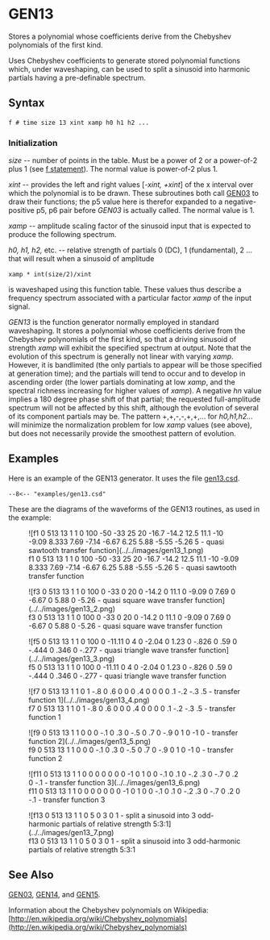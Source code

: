 <!--
id:GEN13
category:
-->
# GEN13
Stores a polynomial whose coefficients derive from the Chebyshev polynomials of the first kind.

Uses Chebyshev coefficients to generate stored polynomial functions which, under waveshaping, can be used to split a sinusoid into harmonic partials having a pre-definable spectrum.

## Syntax
``` csound-orc
f # time size 13 xint xamp h0 h1 h2 ...
```

### Initialization

_size_ -- number of points in the table. Must be a power of 2 or a power-of-2 plus 1 (see [f statement](../../scoregens/f)). The normal value is power-of-2 plus 1.

_xint_ -- provides the left and right values [_-xint, +xint_] of the x interval over which the polynomial is to be drawn. These subroutines both call [GEN03](../../scoregens/gen03) to draw their functions; the p5 value here is therefor expanded to a negative-positive p5, p6 pair before _GEN03_ is actually called. The normal value is 1.

_xamp_ -- amplitude scaling factor of the sinusoid input that is expected to produce the following spectrum.

_h0, h1, h2,_ etc. -- relative strength of partials 0 (DC), 1 (fundamental), 2 ... that will result when a sinusoid of amplitude

```
xamp * int(size/2)/xint
```

is waveshaped using this function table. These values thus describe a frequency spectrum associated with a particular factor _xamp_ of the input signal.

_GEN13_ is the function generator normally employed in standard waveshaping. It stores a polynomial whose coefficients derive from the Chebyshev polynomials of the first kind, so that a driving sinusoid of strength _xamp_ will exhibit the specified spectrum at output. Note that the evolution of this spectrum is generally not linear with varying _xamp_. However, it is bandlimited (the only partials to appear will be those specified at generation time); and the partials will tend to occur and to develop in ascending order (the lower partials dominating at low _xamp_, and the spectral richness increasing for higher values of _xamp_). A negative _hn_ value implies a 180 degree phase shift of that partial; the requested full-amplitude spectrum will not be affected by this shift, although the evolution of several of its component partials may be. The pattern +,+,-,-,+,+,... for _h0,h1,h2.._. will minimize the normalization problem for low _xamp_ values (see above), but does not necessarily provide the smoothest pattern of evolution.

## Examples

Here is an example of the GEN13 generator. It uses the file [gen13.csd](../../examples/gen13.csd).

``` csound-csd title="Example of the GEN13 generator." linenums="1"
--8<-- "examples/gen13.csd"
```

These are the diagrams of the waveforms of the GEN13 routines, as used in the example:

<figure markdown="span">
![f1 0 513 13 1 1 0 100 -50 -33 25 20 -16.7 -14.2 12.5 11.1 -10 -9.09 8.333 7.69 -7.14 -6.67 6.25 5.88 -5.55 -5.26 5 -  quasi sawtooth transfer function](../../images/gen13_1.png)
<figcaption>f1 0 513 13 1 1 0 100 -50 -33 25 20 -16.7 -14.2 12.5 11.1 -10 -9.09 8.333 7.69 -7.14 -6.67 6.25 5.88 -5.55 -5.26 5 -  quasi sawtooth transfer function</figcaption>
</figure>

<figure markdown="span">
![f3 0 513 13 1 1 0 100 0 -33 0 20 0 -14.2 0 11.1 0 -9.09 0 7.69 0 -6.67 0 5.88 0 -5.26 - quasi square wave transfer function](../../images/gen13_2.png)
<figcaption>f3 0 513 13 1 1 0 100 0 -33 0 20 0 -14.2 0 11.1 0 -9.09 0 7.69 0 -6.67 0 5.88 0 -5.26 - quasi square wave transfer function</figcaption>
</figure>

<figure markdown="span">
![f5 0 513 13 1 1 0 100 0 -11.11 0 4 0 -2.04 0 1.23 0 -.826 0 .59 0 -.444 0 .346 0 -.277 - quasi triangle wave transfer function](../../images/gen13_3.png)
<figcaption>f5 0 513 13 1 1 0 100 0 -11.11 0 4 0 -2.04 0 1.23 0 -.826 0 .59 0 -.444 0 .346 0 -.277 - quasi triangle wave transfer function</figcaption>
</figure>

<figure markdown="span">
![f7 0 513 13 1 1 0 1 -.8 0 .6 0 0 0 .4 0 0 0 0 .1 -.2 -.3 .5 - transfer function 1](../../images/gen13_4.png)
<figcaption>f7 0 513 13 1 1 0 1 -.8 0 .6 0 0 0 .4 0 0 0 0 .1 -.2 -.3 .5 - transfer function 1</figcaption>
</figure>

<figure markdown="span">
![f9 0 513 13 1 1 0 0 0 -.1 0 .3 0 -.5 0 .7 0 -.9 0 1 0 -1 0 - transfer function 2](../../images/gen13_5.png)
<figcaption>f9 0 513 13 1 1 0 0 0 -.1 0 .3 0 -.5 0 .7 0 -.9 0 1 0 -1 0 - transfer function 2</figcaption>
</figure>

<figure markdown="span">
![f11 0 513 13 1 1 0 0 0 0 0 0 0 -1 0 1 0 0 -.1 0 .1 0 -.2 .3 0 -.7 0 .2 0 -.1  - transfer function 3](../../images/gen13_6.png)
<figcaption>f11 0 513 13 1 1 0 0 0 0 0 0 0 -1 0 1 0 0 -.1 0 .1 0 -.2 .3 0 -.7 0 .2 0 -.1  - transfer function 3</figcaption>
</figure>

<figure markdown="span">
![f13 0 513 13 1 1 0 5 0 3 0 1 - split a sinusoid into 3 odd-harmonic partials of relative strength 5:3:1](../../images/gen13_7.png)
<figcaption>f13 0 513 13 1 1 0 5 0 3 0 1 - split a sinusoid into 3 odd-harmonic partials of relative strength 5:3:1</figcaption>
</figure>

## See Also

[GEN03](../../scoregens/gen03), [GEN14](../../scoregens/gen14), and [GEN15](../../scoregens/gen15).

Information about the Chebyshev polynomials on Wikipedia: [http://en.wikipedia.org/wiki/Chebyshev_polynomials](http://en.wikipedia.org/wiki/Chebyshev_polynomials)
